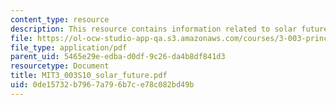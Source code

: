 ```yaml
---
content_type: resource
description: This resource contains information related to solar future.
file: https://ol-ocw-studio-app-qa.s3.amazonaws.com/courses/3-003-principles-of-engineering-practice-spring-2010/0de15732b7967a796b7ce78c082bd49b_MIT3_003S10_solar_future.pdf
file_type: application/pdf
parent_uid: 5465e29e-edba-d0df-9c26-da4b8df841d3
resourcetype: Document
title: MIT3_003S10_solar_future.pdf
uid: 0de15732-b796-7a79-6b7c-e78c082bd49b
---
```

